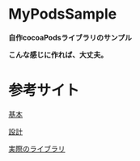 # MyPodsSample

**自作cocoaPodsライブラリのサンプル**

**こんな感じに作れば、大丈夫。**

# 参考サイト
 [基本](http://dev.classmethod.jp/smartphone/iphone/cocoapods/
 "基本")

 [設計](http://qiita.com/somtd/items/9386e2185adfff4c54bc
"設計")

[実際のライブラリ](https://github.com/vikmeup/SCLAlertView-Swift
"実際のライブラリ")
